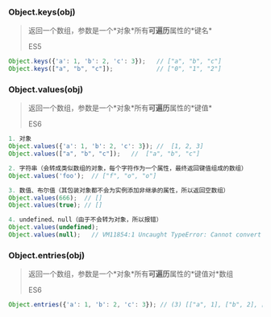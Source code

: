 ### Object.keys\(obj\)

> 返回一个数组，参数是一个\*对象\*所有**可遍历**属性的\*键名\*
>
> ES5

```javascript
Object.keys({'a': 1, 'b': 2, 'c': 3});   // ["a", "b", "c"]
Object.keys(["a", "b", "c"]);            // ["0", "1", "2"]
```

### Object.values\(obj\)

> 返回一个数组，参数是一个\*对象\*所有**可遍历**属性的\*键值\*
>
> ES6

```javascript
1. 对象
Object.values({'a': 1, 'b': 2, 'c': 3}); //  [1, 2, 3]
Object.values(["a", "b", "c"]);   //  ["a", "b", "c"]

2. 字符串（会转成类似数组的对象，每个字符作为一个属性，最终返回键值组成的数组）
Object.values('foo');  // ["f", "o", "o"]

3. 数值、布尔值（其包装对象都不会为实例添加非继承的属性，所以返回空数组）
Object.values(666);  // []
Object.values(true); // []

4. undefined、null（由于不会转为对象，所以报错）
Object.values(undefined);
Object.values(null);   // VM11854:1 Uncaught TypeError: Cannot convert undefined or null to object
```

### Object.entries\(obj\)

> 返回一个数组，参数是一个\*对象\*所有**可遍历**属性的\*键值对\*数组
>
> ES6

```javascript
Object.entries({'a': 1, 'b': 2, 'c': 3}); // (3) [["a", 1], ["b", 2], ["c", 3]]
```



